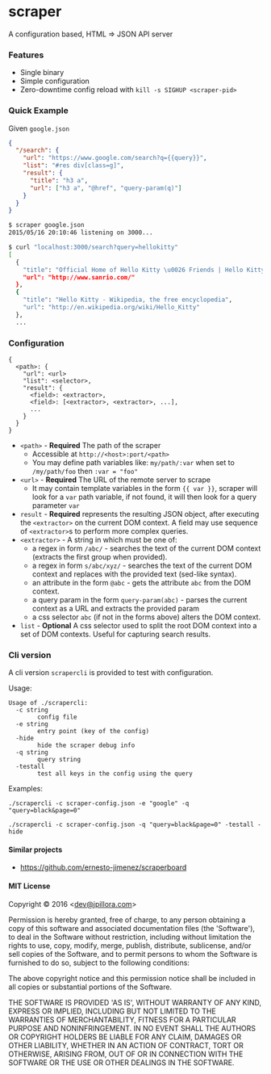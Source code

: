 # scraper

A configuration based, HTML ⇒ JSON API server

### Features

* Single binary
* Simple configuration
* Zero-downtime config reload with `kill -s SIGHUP <scraper-pid>`

### Quick Example

Given `google.json`

``` json
{
  "/search": {
    "url": "https://www.google.com/search?q={{query}}",
    "list": "#res div[class=g]",
    "result": {
      "title": "h3 a",
      "url": ["h3 a", "@href", "query-param(q)"]
    }
  }
}
```

``` sh
$ scraper google.json
2015/05/16 20:10:46 listening on 3000...
```

``` sh
$ curl "localhost:3000/search?query=hellokitty"
[
  {
    "title": "Official Home of Hello Kitty \u0026 Friends | Hello Kitty Shop",
    "url": "http://www.sanrio.com/"
  },
  {
    "title": "Hello Kitty - Wikipedia, the free encyclopedia",
    "url": "http://en.wikipedia.org/wiki/Hello_Kitty"
  },
  ...
```

### Configuration

``` plain
{
  <path>: {
    "url": <url>
    "list": <selector>,
    "result": {
      <field>: <extractor>,
      <field>: [<extractor>, <extractor>, ...],
      ...
    }
  }
}
```

* `<path>` - **Required** The path of the scraper
  * Accessible at `http://<host>:port/<path>`
  * You may define path variables like: `my/path/:var` when set to `/my/path/foo` then `:var = "foo"`
* `<url>` - **Required** The URL of the remote server to scrape
  * It may contain template variables in the form `{{ var }}`, scraper will look for a `var` path variable, if not found, it will then look for a query parameter `var`
* `result` - **Required** represents the resulting JSON object, after executing the `<extractor>` on the current DOM context. A field may use sequence of `<extractor>`s to perform more complex queries.
* `<extractor>` - A string in which must be one of:
  * a regex in form `/abc/` - searches the text of the current DOM context (extracts the first group when provided).
  * a regex in form `s/abc/xyz/` - searches the text of the current DOM context and replaces with the provided text (sed-like syntax).
  * an attribute in the form `@abc` - gets the attribute `abc` from the DOM context.
  * a query param in the form `query-param(abc)` - parses the current context as a URL and extracts the provided param
  * a css selector `abc` (if not in the forms above) alters the DOM context.
* `list` - **Optional** A css selector used to split the root DOM context into a set of DOM contexts. Useful for capturing search results.

### Cli version

A cli version `scrapercli` is provided to test with configuration.

Usage:
```
Usage of ./scrapercli:
  -c string
        config file
  -e string
        entry point (key of the config)
  -hide
        hide the scraper debug info
  -q string
        query string
  -testall
        test all keys in the config using the query
```

Examples:
```
./scrapercli -c scraper-config.json -e "google" -q "query=black&page=0"

./scrapercli -c scraper-config.json -q "query=black&page=0" -testall -hide

```


#### Similar projects

*  https://github.com/ernesto-jimenez/scraperboard

#### MIT License

Copyright © 2016 &lt;dev@jpillora.com&gt;

Permission is hereby granted, free of charge, to any person obtaining
a copy of this software and associated documentation files (the
'Software'), to deal in the Software without restriction, including
without limitation the rights to use, copy, modify, merge, publish,
distribute, sublicense, and/or sell copies of the Software, and to
permit persons to whom the Software is furnished to do so, subject to
the following conditions:

The above copyright notice and this permission notice shall be
included in all copies or substantial portions of the Software.

THE SOFTWARE IS PROVIDED 'AS IS', WITHOUT WARRANTY OF ANY KIND,
EXPRESS OR IMPLIED, INCLUDING BUT NOT LIMITED TO THE WARRANTIES OF
MERCHANTABILITY, FITNESS FOR A PARTICULAR PURPOSE AND NONINFRINGEMENT.
IN NO EVENT SHALL THE AUTHORS OR COPYRIGHT HOLDERS BE LIABLE FOR ANY
CLAIM, DAMAGES OR OTHER LIABILITY, WHETHER IN AN ACTION OF CONTRACT,
TORT OR OTHERWISE, ARISING FROM, OUT OF OR IN CONNECTION WITH THE
SOFTWARE OR THE USE OR OTHER DEALINGS IN THE SOFTWARE.
